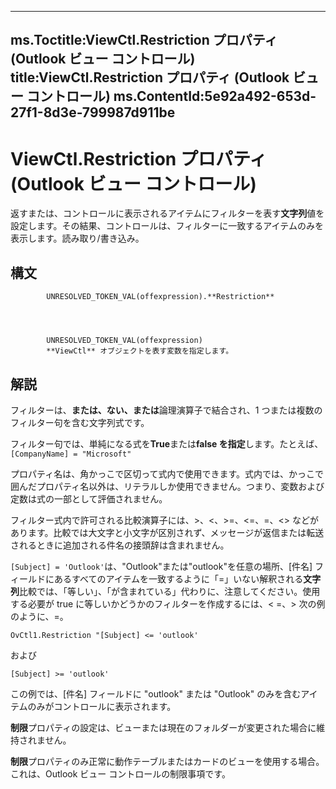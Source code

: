 

---
ms.Toctitle:ViewCtl.Restriction プロパティ (Outlook ビュー コントロール)
title:ViewCtl.Restriction プロパティ (Outlook ビュー コントロール)
ms.ContentId:5e92a492-653d-27f1-8d3e-799987d911be
---
# ViewCtl.Restriction プロパティ (Outlook ビュー コントロール)




返すまたは、コントロールに表示されるアイテムにフィルターを表す**文字列**値を設定します。その結果、コントロールは、フィルターに一致するアイテムのみを表示します。読み取り/書き込み。

## 構文

            UNRESOLVED_TOKEN_VAL(offexpression).**Restriction**




            UNRESOLVED_TOKEN_VAL(offexpression)
            **ViewCtl** オブジェクトを表す変数を指定します。



## 解説
フィルターは、**または、ない、または**論理演算子で結合され、1 つまたは複数のフィルター句を含む文字列式です。



フィルター句では、単純になる式を**True**または**false を指定**します。たとえば、 `[CompanyName] = "Microsoft"`



プロパティ名は、角かっこで区切って式内で使用できます。式内では、かっこで囲んだプロパティ名以外は、リテラルしか使用できません。つまり、変数および定数は式の一部として評価されません。



フィルター式内で許可される比較演算子には、>、<、>=、<=、=、<> などがあります。比較では大文字と小文字が区別されず、メッセージが返信または転送されるときに追加される件名の接頭辞は含まれません。 





`[Subject] = 'Outlook'`は、"Outlook"または"outlook"を任意の場所、[件名] フィールドにあるすべてのアイテムを一致するように「=」いない解釈される**文字列**比較では、「等しい」、「が含まれている」代わりに、注意してください。使用する必要が true に等しいかどうかのフィルターを作成するには、< =、> 次の例のように、=。

```sourcecode
OvCtl1.Restriction "[Subject] <= 'outlook'
```




および

```sourcecode
[Subject] >= 'outlook'
```




この例では、[件名] フィールドに "outlook" または "Outlook" のみを含むアイテムのみがコントロールに表示されます。



**制限**プロパティの設定は、ビューまたは現在のフォルダーが変更された場合に維持されません。



**制限**プロパティのみ正常に動作テーブルまたはカードのビューを使用する場合。これは、Outlook ビュー コントロールの制限事項です。




